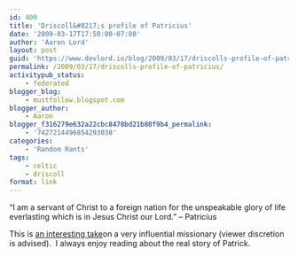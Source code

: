 ```yaml
---
id: 409
title: 'Driscoll&#8217;s profile of Patricius'
date: '2009-03-17T17:50:00-07:00'
author: 'Aaron Lord'
layout: post
guid: 'https://www.devlord.io/blog/2009/03/17/driscolls-profile-of-patricius/'
permalink: /2009/03/17/driscolls-profile-of-patricius/
activitypub_status:
    - federated
blogger_blog:
    - mustfollow.blogspot.com
blogger_author:
    - Aaron
blogger_f316279e632a22cbc8478bd21b80f9b4_permalink:
    - '7427214496854293038'
categories:
    - 'Random Rants'
tags:
    - celtic
    - driscoll
format: link
---
```


“I am a servant of Christ to a foreign nation for the unspeakable glory of life everlasting which is in Jesus Christ our Lord.” – Patricius

This is <a href="http://theresurgence.com/Vintage_Saints_Saint_Patrick_Part_1">an interesting take</a>on a very influential missionary (viewer discretion is advised).  I always enjoy reading about the real story of Patrick.